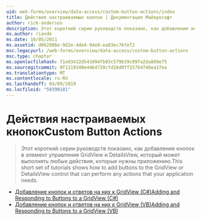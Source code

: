 ```yaml
---
uid: web-forms/overview/data-access/custom-button-actions/index
title: Действия настраиваемых кнопок | Документация Майкрософт
author: rick-anderson
description: Этот короткий серии руководств показано, как добавление кнопок в элемент управления GridView и DetailsView, который может выполнять любые действия, которые нужны приложению.
ms.author: riande
ms.date: 10/05/2011
ms.assetid: d062986e-9d2e-4de4-94e8-ea83ec76fef2
msc.legacyurl: /web-forms/overview/data-access/custom-button-actions
msc.type: chapter
ms.openlocfilehash: f1e03432d543d94fb03c579b39c09fa2da809e75
ms.sourcegitcommit: 0f1119340e4464720cfd16d0ff15764746ea1fea
ms.translationtype: MT
ms.contentlocale: ru-RU
ms.lasthandoff: 04/09/2019
ms.locfileid: "59399181"
---
```

# <a name="custom-button-actions"></a><span data-ttu-id="5839d-103">Действия настраиваемых кнопок</span><span class="sxs-lookup"><span data-stu-id="5839d-103">Custom Button Actions</span></span>

> <span data-ttu-id="5839d-104">Этот короткий серии руководств показано, как добавление кнопок в элемент управления GridView и DetailsView, который может выполнять любые действия, которые нужны приложению.</span><span class="sxs-lookup"><span data-stu-id="5839d-104">This short set of tutorials shows how to add buttons to the GridView or DetailsView control that can perform any actions that your application needs.</span></span>


- [<span data-ttu-id="5839d-105">Добавление кнопок и ответов на них к GridView (C#)</span><span class="sxs-lookup"><span data-stu-id="5839d-105">Adding and Responding to Buttons to a GridView (C#)</span></span>](adding-and-responding-to-buttons-to-a-gridview-cs.md)
- [<span data-ttu-id="5839d-106">Добавление кнопок и ответов на них к GridView (VB)</span><span class="sxs-lookup"><span data-stu-id="5839d-106">Adding and Responding to Buttons to a GridView (VB)</span></span>](adding-and-responding-to-buttons-to-a-gridview-vb.md)
